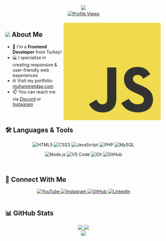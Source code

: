 <div align="center">
  <img src="https://capsule-render.vercel.app/api?type=waving&color=22c55e&height=200&section=header&text=Muhammet%20DAĞ&fontSize=70&fontColor=ffffff&animation=fadeIn&fontAlignY=38&desc=Frontend%20Developer&descAlignY=58&descAlign=62" />
</div>

<div align="center">
  <a href="https://github.com/muhammetdag" target="_blank">
    <img src="https://komarev.com/ghpvc/?username=muhammetdag&style=for-the-badge&color=22c55e" alt="Profile Views"/>
  </a>
</div>

<br>

<div align="center">
  <img align="right" width="320" src="https://raw.githubusercontent.com/devicons/devicon/master/icons/javascript/javascript-original.svg" width="200" />
</div>

## <img src="https://media.giphy.com/media/WUlplcMpOCEmTGBtBW/giphy.gif" width="30"> **About Me**

- 🚀 I'm a **Frontend Developer** from Turkey!
- 💻 I specialize in creating responsive & user-friendly web experiences
- 🌐 Visit my portfolio: [muhammetdag.com](https://muhammetdag.com)
- 📫 You can reach me via [Discord](https://discord.com/users/853137765508186152) or [Instagram](https://www.instagram.com/xmuhammetdag_/)

<br>

## 🛠️ **Languages & Tools**

<div align="center">
  
  ![HTML5](https://img.shields.io/badge/HTML5-E34F26?style=for-the-badge&logo=html5&logoColor=white)
  ![CSS3](https://img.shields.io/badge/CSS3-1572B6?style=for-the-badge&logo=css3&logoColor=white)
  ![JavaScript](https://img.shields.io/badge/JavaScript-F7DF1E?style=for-the-badge&logo=javascript&logoColor=black)
  ![PHP](https://img.shields.io/badge/PHP-777BB4?style=for-the-badge&logo=php&logoColor=white)
  ![MySQL](https://img.shields.io/badge/MySQL-4479A1?style=for-the-badge&logo=mysql&logoColor=white)
  
  ![Node.js](https://img.shields.io/badge/Node.js-339933?style=for-the-badge&logo=nodedotjs&logoColor=white)
  ![VS Code](https://img.shields.io/badge/VS_Code-0078D4?style=for-the-badge&logo=visual%20studio%20code&logoColor=white)
  ![Git](https://img.shields.io/badge/Git-F05032?style=for-the-badge&logo=git&logoColor=white)
  ![GitHub](https://img.shields.io/badge/GitHub-181717?style=for-the-badge&logo=github&logoColor=white)
  
</div>

<br>

## 🔗 **Connect With Me**

<div align="center">
  <a href="https://www.youtube.com/@Marcellusxd" target="_blank">
    <img src="https://img.shields.io/badge/YouTube-FF0000?style=for-the-badge&logo=youtube&logoColor=white" alt="YouTube"/>
  </a>
  <a href="https://www.instagram.com/xmuhammetdag_" target="_blank">
    <img src="https://img.shields.io/badge/Instagram-E4405F?style=for-the-badge&logo=instagram&logoColor=white" alt="Instagram"/>
  </a>
  <a href="https://github.com/muhammetdag" target="_blank">
    <img src="https://img.shields.io/badge/GitHub-181717?style=for-the-badge&logo=github&logoColor=white" alt="GitHub"/>
  </a>
  <a href="[https://www.linkedin.com/in/muhammetdagg](https://www.linkedin.com/in/muhammetdagg/)" target="_blank">
    <img src="https://img.shields.io/badge/LinkedIn-0A66C2?style=for-the-badge&logo=linkedin&logoColor=white" alt="LinkedIn"/>
  </a>
</div>

<br>

## 📊 **GitHub Stats**

<div align="center">
  <a href="https://github.com/muhammetdag">
    <img src="https://github-readme-stats.vercel.app/api?username=muhammetdag&show_icons=true&theme=dark&bg_color=0d1117&hide_border=true&icon_color=22c55e&title_color=22c55e&text_color=ffffff" height="170px" />
  </a>
  <a href="https://github.com/muhammetdag">
    <img src="https://github-readme-streak-stats.herokuapp.com/?user=muhammetdag&theme=github-dark&hide_border=true&background=0d1117&ring=22c55e&fire=22c55e&currStreakLabel=22c55e" height="170px" />
  </a>
</div>

<div align="center">
  <img src="https://capsule-render.vercel.app/api?type=waving&color=22c55e&height=120&section=footer" />
</div>
